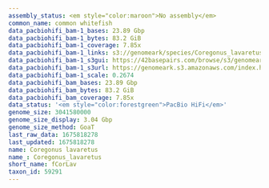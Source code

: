 ```yaml
---
assembly_status: <em style="color:maroon">No assembly</em>
common_name: common whitefish
data_pacbiohifi_bam-1_bases: 23.89 Gbp
data_pacbiohifi_bam-1_bytes: 83.2 GiB
data_pacbiohifi_bam-1_coverage: 7.85x
data_pacbiohifi_bam-1_links: s3://genomeark/species/Coregonus_lavaretus/fCorLav1/genomic_data/pacbio_hifi/<br>
data_pacbiohifi_bam-1_s3gui: https://42basepairs.com/browse/s3/genomeark/species/Coregonus_lavaretus/fCorLav1/genomic_data/pacbio_hifi/
data_pacbiohifi_bam-1_s3url: https://genomeark.s3.amazonaws.com/index.html?prefix=species/Coregonus_lavaretus/fCorLav1/genomic_data/pacbio_hifi/
data_pacbiohifi_bam-1_scale: 0.2674
data_pacbiohifi_bam_bases: 23.89 Gbp
data_pacbiohifi_bam_bytes: 83.2 GiB
data_pacbiohifi_bam_coverage: 7.85x
data_status: '<em style="color:forestgreen">PacBio HiFi</em>'
genome_size: 3041580000
genome_size_display: 3.04 Gbp
genome_size_method: GoaT
last_raw_data: 1675818278
last_updated: 1675818278
name: Coregonus lavaretus
name_: Coregonus_lavaretus
short_name: fCorLav
taxon_id: 59291
---
```

